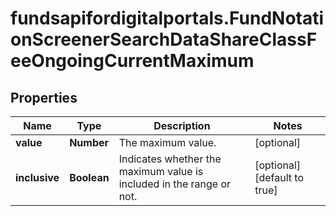 # fundsapifordigitalportals.FundNotationScreenerSearchDataShareClassFeeOngoingCurrentMaximum

## Properties

Name | Type | Description | Notes
------------ | ------------- | ------------- | -------------
**value** | **Number** | The maximum value. | [optional] 
**inclusive** | **Boolean** | Indicates whether the maximum value is included in the range or not. | [optional] [default to true]


